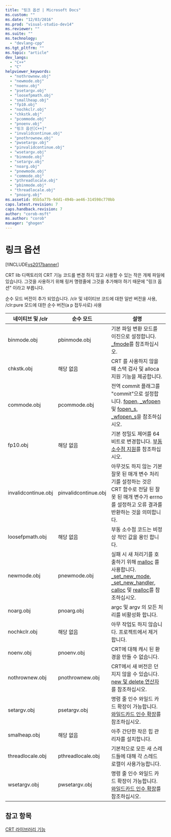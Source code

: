 ```yaml
---
title: "링크 옵션 | Microsoft Docs"
ms.custom: ""
ms.date: "12/03/2016"
ms.prod: "visual-studio-dev14"
ms.reviewer: ""
ms.suite: ""
ms.technology: 
  - "devlang-cpp"
ms.tgt_pltfrm: ""
ms.topic: "article"
dev_langs: 
  - "C++"
  - "C"
helpviewer_keywords: 
  - "nothrownew.obj"
  - "newmode.obj"
  - "noenv.obj"
  - "psetargv.obj"
  - "loosefpmath.obj"
  - "smallheap.obj"
  - "fp10.obj"
  - "nochkclr.obj"
  - "chkstk.obj"
  - "pcommode.obj"
  - "pnoenv.obj"
  - "링크 옵션[C++]"
  - "invalidcontinue.obj"
  - "pnothrownew.obj"
  - "pwsetargv.obj"
  - "pinvalidcontinue.obj"
  - "wsetargv.obj"
  - "binmode.obj"
  - "setargv.obj"
  - "noarg.obj"
  - "pnewmode.obj"
  - "commode.obj"
  - "pthreadlocale.obj"
  - "pbinmode.obj"
  - "threadlocale.obj"
  - "pnoarg.obj"
ms.assetid: 05b5a77b-9dd1-494b-ae46-314598c770bb
caps.latest.revision: 7
caps.handback.revision: 7
author: "corob-msft"
ms.author: "corob"
manager: "ghogen"
---
```

# 링크 옵션
[!INCLUDE[vs2017banner](../assembler/inline/includes/vs2017banner.md)]

CRT lib 디렉토리의 CRT 기능 코드를 변경 하지 않고 사용할 수 있는 작은 개체 파일에 있습니다.  그것을 사용하기 위해 링커 명령줄에 그것을 추가해야 하기 때문에 "링크 옵션" 이라고 부릅니다.  
  
 순수 모드 버전이 추가 되었습니다.  \/clr 및 네이티브 코드에 대한 일반 버전을 사용, \/clr:pure 모드에 대한 순수 버전\(a p 접두사로\) 사용  
  
|네이티브 및 \/clr|순수 모드|설명|  
|------------------|-----------|--------|  
|binmode.obj|pbinmode.obj|기본 파일 변환 모드를 이진으로 설정합니다.  [\_fmode](../c-runtime-library/fmode.md)를 참조하십시오.|  
|chkstk.obj|해당 없음|CRT 를 사용하지 않을 때 스택 검사 및 alloca 지원 기능을 제공합니다.|  
|commode.obj|pcommode.obj|전역 commit 플래그를 "commit"으로 설정합니다.  [fopen, \_wfopen](../c-runtime-library/reference/fopen-wfopen.md) 및 [fopen\_s, \_wfopen\_s](../c-runtime-library/reference/fopen-s-wfopen-s.md)을 참조하십시오.|  
|fp10.obj|해당 없음|기본 정밀도 제어를 64 비트로 변경합니다.  [부동 소수점 지원](../c-runtime-library/floating-point-support.md)를 참조하십시오.|  
|invalidcontinue.obj|pinvalidcontinue.obj|아무것도 하지 않는 기본 잘못 된 매개 변수 처리기를 설정하는 것은 CRT 함수로 전달 된 잘못 된 매개 변수가 errno를 설정하고 오류 결과를 반환하는 것을 의미합니다.|  
|loosefpmath.obj|해당 없음|부동 소수점 코드는 비정상 적인 값을 용인 합니다.|  
|newmode.obj|pnewmode.obj|실패 시 새 처리기를 호출하기 위해 [malloc](../c-runtime-library/reference/malloc.md) 를 사용합니다.  [\_set\_new\_mode](../c-runtime-library/reference/set-new-mode.md), [\_set\_new\_handler](../c-runtime-library/reference/set-new-handler.md), [calloc](../c-runtime-library/reference/calloc.md) 및 [realloc](../c-runtime-library/reference/realloc.md)를 참조하십시오.|  
|noarg.obj|pnoarg.obj|argc 및 argv 의 모든 처리를 비활성화 합니다.|  
|nochkclr.obj|해당 없음|아무 작업도 하지 않습니다.  프로젝트에서 제거 합니다.|  
|noenv.obj|pnoenv.obj|CRT에 대해 캐시 된 환경을 만들 수 없습니다.|  
|nothrownew.obj|pnothrownew.obj|CRT에서 새 버전은 던지지 않을 수 있습니다.  [new 및 delete 연산자](../cpp/new-and-delete-operators.md)를 참조하십시오.|  
|setargv.obj|psetargv.obj|명령 줄 인수 와일드 카드 확장이 가능합니다.  [와일드카드 인수 확장](../c-language/expanding-wildcard-arguments.md)를 참조하십시오.|  
|smalheap.obj|해당 없음|아주 간단한 작은 힙 관리자를 설치합니다.|  
|threadlocale.obj|pthreadlocale.obj|기본적으로 모든 새 스레드들에 대해 각 스레드 로캘이 사용가능합니다.|  
|wsetargv.obj|pwsetargv.obj|명령 줄 인수 와일드 카드 확장이 가능합니다.  [와일드카드 인수 확장](../c-language/expanding-wildcard-arguments.md)를 참조하십시오.|  
  
## 참고 항목  
 [CRT 라이브러리 기능](../c-runtime-library/crt-library-features.md)